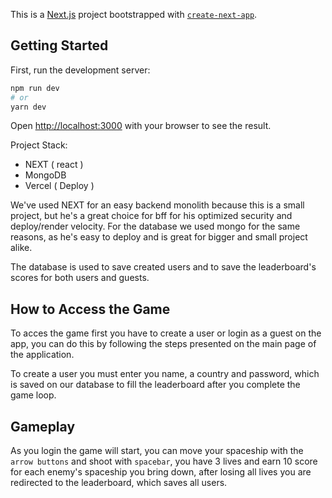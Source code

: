 This is a [Next.js](https://nextjs.org/) project bootstrapped with [`create-next-app`](https://github.com/vercel/next.js/tree/canary/packages/create-next-app).

## Getting Started

First, run the development server:

```bash
npm run dev
# or
yarn dev
```

Open [http://localhost:3000](http://localhost:3000) with your browser to see the result.

Project Stack:
- NEXT ( react )
- MongoDB
- Vercel ( Deploy )

We've used NEXT for an easy backend monolith because this is a small project, but he's a great choice for bff for his optimized security and deploy/render velocity. For the database we used mongo for the same reasons, as he's easy to deploy and is great for bigger and small project alike.

The database is used to save created users and to save the leaderboard's scores for both users and guests.

## How to Access the Game

To acces the game first you have to create a user or login as a guest on the app, you can do this by following the steps presented on the main page of the application.

To create a user you must enter you name, a country and password, which is saved on our database to fill the leaderboard after you complete the game loop.

## Gameplay

As you login the game will start, you can move your spaceship with the `arrow buttons` and shoot with `spacebar`, you have 3 lives and earn 10 score for each enemy's spaceship you bring down, after losing all lives you
are redirected to the leaderboard, which saves all users.